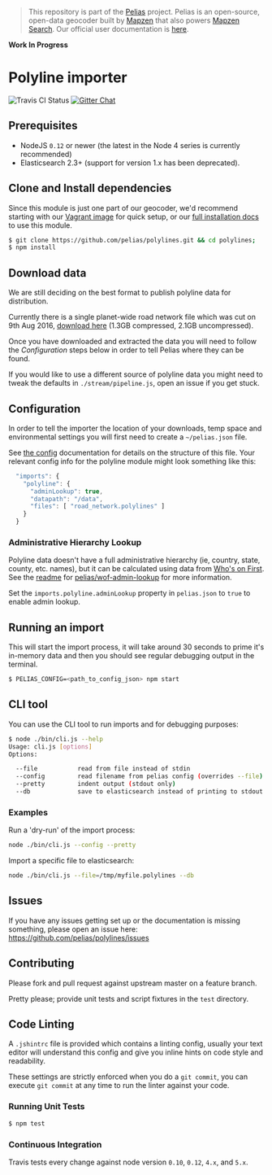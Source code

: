 > This repository is part of the [Pelias](https://github.com/pelias/pelias) project. Pelias is an open-source, open-data geocoder built by [Mapzen](https://www.mapzen.com/) that also powers [Mapzen Search](https://mapzen.com/projects/search). Our official user documentation is [here](https://mapzen.com/documentation/search/).

**Work In Progress**

# Polyline importer

![Travis CI Status](https://travis-ci.org/pelias/polylines.svg)
[![Gitter Chat](https://badges.gitter.im/pelias/pelias.svg)](https://gitter.im/pelias/pelias?utm_source=badge&utm_medium=badge&utm_campaign=pr-badge)

## Prerequisites

* NodeJS `0.12` or newer (the latest in the Node 4 series is currently recommended)
* Elasticsearch 2.3+ (support for version 1.x has been deprecated).

## Clone and Install dependencies

Since this module is just one part of our geocoder, we'd recommend starting with our [Vagrant image](https://github.com/pelias/vagrant) for quick setup, or our [full installation docs](https://github.com/pelias/pelias-doc/blob/master/installing.md) to use this module.

```bash
$ git clone https://github.com/pelias/polylines.git && cd polylines;
$ npm install
```

## Download data

We are still deciding on the best format to publish polyline data for distribution.

Currently there is a single planet-wide road network file which was cut on 9th Aug 2016, [download here](http://missinglink.files.s3.amazonaws.com/road_network.gz) (1.3GB compressed, 2.1GB uncompressed).

Once you have downloaded and extracted the data you will need to follow the *Configuration* steps below in order to tell Pelias where they can be found.

If you would like to use a different source of polyline data you might need to tweak the defaults in `./stream/pipeline.js`, open an issue if you get stuck.

## Configuration

In order to tell the importer the location of your downloads, temp space and environmental settings you will first need to create a `~/pelias.json` file.

See [the config](https://github.com/pelias/config) documentation for details on the structure of this file. Your relevant config info for the polyline module might look something like this:

```javascript
  "imports": {
    "polyline": {
      "adminLookup": true,
      "datapath": "/data",
      "files": [ "road_network.polylines" ]
    }
  }
```

### Administrative Hierarchy Lookup

Polyline data doesn't have a full administrative hierarchy (ie, country, state,
county, etc. names), but it can be calculated using data from [Who's on
First](http://whosonfirst.mapzen.com/). See the [readme](https://github.com/pelias/wof-admin-lookup/blob/master/README.md)
for [pelias/wof-admin-lookup](https://github.com/pelias/wof-admin-lookup) for more information.

Set the `imports.polyline.adminLookup` property in `pelias.json` to `true` to enable admin lookup.

## Running an import

This will start the import process, it will take around 30 seconds to prime it's in-memory data and then you should see regular debugging output in the terminal.

```bash
$ PELIAS_CONFIG=<path_to_config_json> npm start
```

## CLI tool

You can use the CLI tool to run imports and for debugging purposes:

```bash
$ node ./bin/cli.js --help
Usage: cli.js [options]
Options:

  --file           read from file instead of stdin
  --config         read filename from pelias config (overrides --file)
  --pretty         indent output (stdout only)
  --db             save to elasticsearch instead of printing to stdout

```

### Examples

Run a 'dry-run' of the import process:

```bash
node ./bin/cli.js --config --pretty
```

Import a specific file to elasticsearch:

```bash
node ./bin/cli.js --file=/tmp/myfile.polylines --db
```

## Issues

If you have any issues getting set up or the documentation is missing something, please open an issue here: https://github.com/pelias/polylines/issues

## Contributing

Please fork and pull request against upstream master on a feature branch.

Pretty please; provide unit tests and script fixtures in the `test` directory.

## Code Linting

A `.jshintrc` file is provided which contains a linting config, usually your text editor will understand this config and give you inline hints on code style and readability.

These settings are strictly enforced when you do a `git commit`, you can execute `git commit` at any time to run the linter against your code.

### Running Unit Tests

```bash
$ npm test
```

### Continuous Integration

Travis tests every change against node version `0.10`, `0.12`, `4.x`, and `5.x`.
